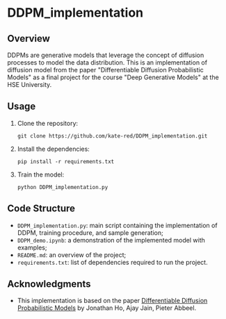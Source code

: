 # DDPM_implementation

## Overview

DDPMs are generative models that leverage the concept of diffusion processes to model the data distribution. This is an implementation of diffusion model from the paper "Differentiable Diffusion Probabilistic Models" as a final project for the course "Deep Generative Models" at the HSE University.

## Usage

1. Clone the repository:

    ```
    git clone https://github.com/kate-red/DDPM_implementation.git
    ```

2. Install the dependencies:

    ```
    pip install -r requirements.txt
    ```

3. Train the model:

    ```
    python DDPM_implementation.py
    ```

## Code Structure

- `DDPM_implementation.py`: main script containing the implementation of DDPM, training procedure, and sample generation;
- `DDPM_demo.ipynb`: a demonstration of the implemented model with examples;
- `README.md`: an overview of the project;
- `requirements.txt`: list of dependencies required to run the project.

## Acknowledgments

- This implementation is based on the paper [Differentiable Diffusion Probabilistic Models](https://arxiv.org/abs/2006.11239) by Jonathan Ho, Ajay Jain, Pieter Abbeel.
